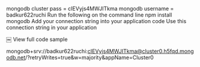 

mongodb cluster pass = cIEVyjs4MWJITkma
mongodb username = badkur622ruchi
Run the following on the command line
npm install mongodb
Add your connection string into your application code
Use this connection string in your application

￼
View full code sample

mongodb+srv://badkur622ruchi:cIEVyjs4MWJITkma@cluster0.h5fqd.mongodb.net/?retryWrites=true&w=majority&appName=Cluster0

